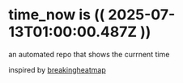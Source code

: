 # time_now is (( 2025-07-13T01:00:00.487Z ))

an automated repo that shows the currnent time

inspired by [breakingheatmap](https://github.com/breakingheatmap/breakingheatmap)